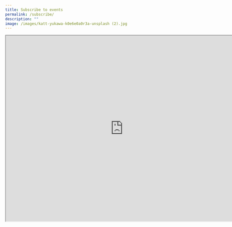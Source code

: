 ```yaml
---
title: Subscribe to events
permalink: /subscribe/
description: ""
image: /images/katt-yukawa-k0e6e0a0r3a-unsplash (2).jpg
---
```

<iframe style="width: 150%; height: 600px" src="https://form.gov.sg/653fd394f4b9f80012f2e509" id="iframe"></iframe> <div style="font-family: Sans-Serif; font-size: 12px; color: #999; opacity: 0.5; padding-top: 5px;"></div>